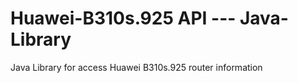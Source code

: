 # Huawei-B310s.925 API --- Java-Library
Java Library for access Huawei B310s.925 router information
